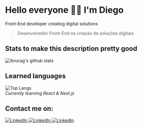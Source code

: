 # Hello everyone 🖖🏼 I'm Diego
Front-End developer creating digital solutions
> Desenvolvedor Front-End na criação de soluções digitais

## Stats to make this description pretty good 
![Anurag's github stats](https://github-readme-stats.vercel.app/api?username=sava-jcript&show_icons=true&theme=synthwave&hide_border=true&custom_title=Nomad's%20stats)

## Learned languages  
![Top Langs](https://github-readme-stats.vercel.app/api/top-langs/?username=sava-jcript&layout=compact&theme=synthwave&hide_border=true)  
_Currently learning React & Next.js_

## Contact me on:
<a href="https://www.linkedin.com/in/diego-oliveira-freitas-251956196/">
	<img src="https://image.flaticon.com/icons/png/32/174/174857.png" alt="LinkedIn">
</a>  
<a href="https://www.instagram.com/sava_jcript/">
	<img src="https://image.flaticon.com/icons/png/32/174/174855.png" alt="LinkedIn">
</a>
<a href="https://www.facebook.com/SavaJcript">
	<img src="https://image.flaticon.com/icons/png/32/174/174848.png" alt="LinkedIn">
</a>
